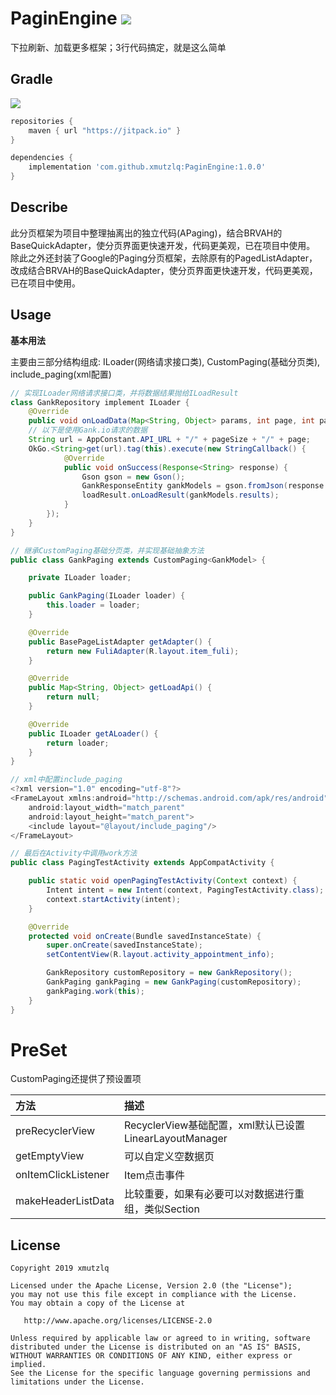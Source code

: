 # PaginEngine  [![](https://jitpack.io/v/xmutzlq/PaginEngine.svg)](https://jitpack.io/#xmutzlq/PaginEngine)
下拉刷新、加载更多框架；3行代码搞定，就是这么简单
## Gradle

[![](https://jitpack.io/v/xmutzlq/PaginEngine.svg)](https://jitpack.io/#xmutzlq/PaginEngine)

``` groovy
repositories { 
    maven { url "https://jitpack.io" }
} 

dependencies {
    implementation 'com.github.xmutzlq:PaginEngine:1.0.0'
}
```

## Describe
此分页框架为项目中整理抽离出的独立代码(APaging)，结合BRVAH的BaseQuickAdapter，使分页界面更快速开发，代码更美观，已在项目中使用。
除此之外还封装了Google的Paging分页框架，去除原有的PagedListAdapter，改成结合BRVAH的BaseQuickAdapter，使分页界面更快速开发，代码更美观，已在项目中使用。

## Usage
  

**基本用法**

主要由三部分结构组成: ILoader(网络请求接口类), CustomPaging(基础分页类), include_paging(xml配置)

``` java
// 实现ILoader网络请求接口类，并将数据结果抛给ILoadResult
class GankRepository implement ILoader {
    @Override
    public void onLoadData(Map<String, Object> params, int page, int pageSize, ILoadResult loadResult) {
    // 以下是使用Gank.io请求的数据
    String url = AppConstant.API_URL + "/" + pageSize + "/" + page;
    OkGo.<String>get(url).tag(this).execute(new StringCallback() {
            @Override
            public void onSuccess(Response<String> response) {
                Gson gson = new Gson();
                GankResponseEntity gankModels = gson.fromJson(response.body(), GankResponseEntity.class);
                loadResult.onLoadResult(gankModels.results);
            }
        });
    }
}
``` 

``` java
// 继承CustomPaging基础分页类，并实现基础抽象方法
public class GankPaging extends CustomPaging<GankModel> {

    private ILoader loader;

    public GankPaging(ILoader loader) {
        this.loader = loader;
    }

    @Override
    public BasePageListAdapter getAdapter() {
        return new FuliAdapter(R.layout.item_fuli);
    }

    @Override
    public Map<String, Object> getLoadApi() {
        return null;
    }

    @Override
    public ILoader getALoader() {
        return loader;
    }
}
```

``` java 
// xml中配置include_paging
<?xml version="1.0" encoding="utf-8"?>
<FrameLayout xmlns:android="http://schemas.android.com/apk/res/android"
    android:layout_width="match_parent"
    android:layout_height="match_parent">
    <include layout="@layout/include_paging"/>
</FrameLayout>
```

``` java 
// 最后在Activity中调用work方法
public class PagingTestActivity extends AppCompatActivity {

    public static void openPagingTestActivity(Context context) {
        Intent intent = new Intent(context, PagingTestActivity.class);
        context.startActivity(intent);
    }

    @Override
    protected void onCreate(Bundle savedInstanceState) {
        super.onCreate(savedInstanceState);
        setContentView(R.layout.activity_appointment_info);

        GankRepository customRepository = new GankRepository();
        GankPaging gankPaging = new GankPaging(customRepository);
        gankPaging.work(this);
    }
}
```

# PreSet
CustomPaging还提供了预设置项

| 方法 | 描述 |
|:---|:---|
| preRecyclerView | RecyclerView基础配置，xml默认已设置LinearLayoutManager |
| getEmptyView | 可以自定义空数据页 |
| onItemClickListener | Item点击事件 |
| makeHeaderListData | 比较重要，如果有必要可以对数据进行重组，类似Section |

## License

```
Copyright 2019 xmutzlq

Licensed under the Apache License, Version 2.0 (the "License");
you may not use this file except in compliance with the License.
You may obtain a copy of the License at

   http://www.apache.org/licenses/LICENSE-2.0

Unless required by applicable law or agreed to in writing, software
distributed under the License is distributed on an "AS IS" BASIS,
WITHOUT WARRANTIES OR CONDITIONS OF ANY KIND, either express or implied.
See the License for the specific language governing permissions and
limitations under the License.
```
